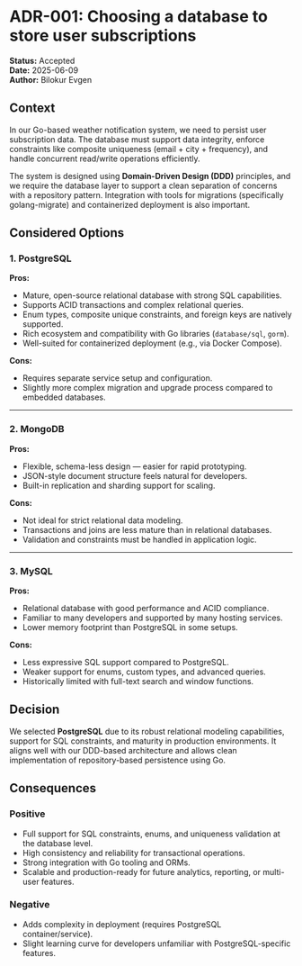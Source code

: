# ADR-001: Choosing a database to store user subscriptions

**Status:** Accepted  
**Date:** 2025-06-09  
**Author:** Bilokur Evgen

## Context

In our Go-based weather notification system, we need to persist user subscription data. The database must support data integrity, enforce constraints like composite uniqueness (email + city + frequency), and handle concurrent read/write operations efficiently.

The system is designed using **Domain-Driven Design (DDD)** principles, and we require the database layer to support a clean separation of concerns with a repository pattern. Integration with tools for migrations (specifically golang-migrate) and containerized deployment is also important.

## Considered Options

### 1. PostgreSQL

**Pros:**
- Mature, open-source relational database with strong SQL capabilities.
- Supports ACID transactions and complex relational queries.
- Enum types, composite unique constraints, and foreign keys are natively supported.
- Rich ecosystem and compatibility with Go libraries (`database/sql`, `gorm`).
- Well-suited for containerized deployment (e.g., via Docker Compose).

**Cons:**
- Requires separate service setup and configuration.
- Slightly more complex migration and upgrade process compared to embedded databases.

---

### 2. MongoDB

**Pros:**
- Flexible, schema-less design — easier for rapid prototyping.
- JSON-style document structure feels natural for developers.
- Built-in replication and sharding support for scaling.

**Cons:**
- Not ideal for strict relational data modeling.
- Transactions and joins are less mature than in relational databases.
- Validation and constraints must be handled in application logic.

---

### 3. MySQL

**Pros:**
- Relational database with good performance and ACID compliance.
- Familiar to many developers and supported by many hosting services.
- Lower memory footprint than PostgreSQL in some setups.

**Cons:**
- Less expressive SQL support compared to PostgreSQL.
- Weaker support for enums, custom types, and advanced queries.
- Historically limited with full-text search and window functions.

## Decision

We selected **PostgreSQL** due to its robust relational modeling capabilities, support for SQL constraints, and maturity in production environments. It aligns well with our DDD-based architecture and allows clean implementation of repository-based persistence using Go.

## Consequences

### Positive

- Full support for SQL constraints, enums, and uniqueness validation at the database level.
- High consistency and reliability for transactional operations.
- Strong integration with Go tooling and ORMs.
- Scalable and production-ready for future analytics, reporting, or multi-user features.

### Negative

- Adds complexity in deployment (requires PostgreSQL container/service).
- Slight learning curve for developers unfamiliar with PostgreSQL-specific features.
